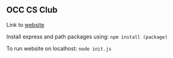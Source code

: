 ## OCC CS Club

Link to [website](https://Computer-Science-Club-OCC.github.io/)

Install express and path packages using: `npm install (package)`

To run website on localhost: `node init.js`
